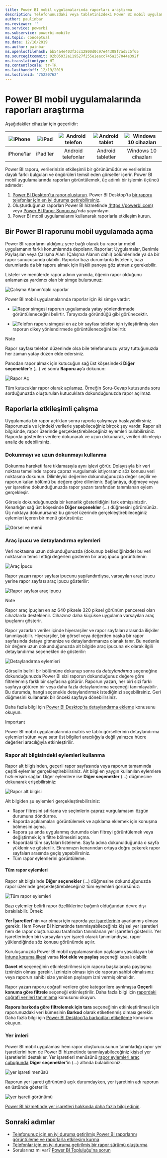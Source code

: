```yaml
---
title: Power BI mobil uygulamalarında raporları araştırma
description: Telefonunuzdaki veya tabletinizdeki Power BI mobil uygulamalarında bulunan raporları görüntüleme ve bu raporlarla etkileşim kurma hakkında bilgi edinin. Power BI hizmetinde veya Power BI Desktop'ta oluşturduğunuz raporlarla daha sonra mobil uygulamalarda etkileşimli çalışırsınız.
author: paulinbar
ms.reviewer: ''
ms.service: powerbi
ms.subservice: powerbi-mobile
ms.topic: conceptual
ms.date: 12/16/2019
ms.author: painbar
ms.openlocfilehash: bb54a4e403f2cc12800d0c97e44308f7ad5c5f65
ms.sourcegitcommit: 02b05932a119527f255e1eacc745a257044e392f
ms.translationtype: HT
ms.contentlocale: tr-TR
ms.lasthandoff: 12/19/2019
ms.locfileid: "75220762"
---
```

# <a name="explore-reports-in-the-power-bi-mobile-apps"></a>Power BI mobil uygulamalarında raporları araştırma
Aşağıdakiler cihazlar için geçerlidir:

| ![iPhone](././media/mobile-reports-in-the-mobile-apps/ios-logo-40-px.png) | ![iPad](././media/mobile-reports-in-the-mobile-apps/ios-logo-40-px.png) | ![Android telefon](././media/mobile-reports-in-the-mobile-apps/android-logo-40-px.png) | ![Android tablet](././media/mobile-reports-in-the-mobile-apps/android-logo-40-px.png) | ![Windows 10 cihazları](./media/mobile-reports-in-the-mobile-apps/win-10-logo-40-px.png) |
|:---: |:---: |:---: |:---: |:---: |
| iPhone'lar |iPad'ler |Android telefonlar |Android tabletler |Windows 10 cihazları |

Power BI raporu, verilerinizin etkileşimli bir görünümüdür ve verilerinize dayalı farklı bulguları ve öngörüleri temsil eden görseller içerir. Power BI mobil uygulamalarında raporları görüntülemek, üç adımlı bir işlemin üçüncü adımıdır:

1. [Power BI Desktop'ta rapor oluşturun](../../desktop-report-view.md). Power BI Desktop'ta [bir raporu telefonlar için en iyi duruma getirebilirsiniz](mobile-apps-view-phone-report.md).
2. Oluşturduğunuz raporları Power BI hizmetinde [(https://powerbi.com)](https://powerbi.com) veya [Power BI Rapor Sunucusu](../../report-server/get-started.md)'nda yayımlayın.  
3. Power BI mobil uygulamalarını kullanarak raporlarla etkileşim kurun.

## <a name="open-a-power-bi-report-in-the-mobile-app"></a>Bir Power BI raporunu mobil uygulamada açma
Power BI raporlarını aldığınız yere bağlı olarak bu raporlar mobil uygulamanın farklı konumlarında depolanır. Raporlar; Uygulamalar, Benimle Paylaşılan veya Çalışma Alanı (Çalışma Alanım dahil) bölümlerinde ya da bir rapor sunucusunda olabilir. Raporlar bazı durumlarda listelenir, bazı durumlarda da bir raporu almak için ilişkili panoya göz atmanız gerekebilir.

Listeler ve menülerde rapor adının yanında, öğenin rapor olduğunu anlamanıza yardımcı olan bir simge bulursunuz:

![Çalışma Alanım'daki raporlar](./media/mobile-reports-in-the-mobile-apps/reports-my-workspace.png)

Power BI mobil uygulamalarında raporlar için iki simge vardır:

* ![Rapor simgesi](./media/mobile-reports-in-the-mobile-apps/report-default-icon.png) raporun uygulamada yatay yönlendirmede görüntüleneceğini belirtir. Tarayıcıda göründüğü gibi görünecektir.

* ![Telefon raporu simgesi](./media/mobile-reports-in-the-mobile-apps/report-phone-icon.png) en az bir sayfası telefon için iyileştirilmiş olan raporun dikey yönlendirmede görüntüleneceğini belirtir.

> [!NOTE]
> Rapor sayfası telefon düzeninde olsa bile telefonunuzu yatay tuttuğunuzda her zaman yatay düzen elde edersiniz.

Panodan rapor almak için kutucuğun sağ üst köşesindeki **Diğer seçenekler**’e (...) ve sonra **Raporu aç**’a dokunun:
  
  ![Rapor Aç](./media/mobile-reports-in-the-mobile-apps/power-bi-android-open-report-tile.png)
  
  Tüm kutucuklar rapor olarak açılamaz. Örneğin Soru-Cevap kutusunda soru sorduğunuzda oluşturulan kutucuklara dokunduğunuzda rapor açılmaz.
  
## <a name="interact-with-reports"></a>Raporlarla etkileşimli çalışma
Uygulamada bir rapor açtıktan sonra raporla çalışmaya başlayabilirsiniz. Raporunuzla ve içindeki verilerle yapabileceğiniz birçok şey vardır. Rapor alt bilgisinde, rapor üzerinde gerçekleştirebileceğiniz eylemleri bulabilirsiniz. Raporda gösterilen verilere dokunarak ve uzun dokunarak, verileri dilimleyip analiz de edebilirsiniz.

### <a name="using-tap-and-long-tap"></a>Dokunmayı ve uzun dokunmayı kullanma
Dokunma hareketi fare tıklamasıyla aynı işlevi görür. Dolayısıyla bir veri noktası temelinde raporu çapraz vurgulamak istiyorsanız söz konusu veri noktasına dokunun.
Dilimleyici değerine dokunduğunuzda değer seçilir ve raporun kalan bölümü bu değere göre dilimlenir.
Bağlantıya, düğmeye veya yer işaretine dokunduğunuzda rapor yazarı tarafından tanımlanan eylem gerçekleşir.

Görsele dokunduğunuzda bir kenarlık gösterildiğini fark etmişsinizdir. Kenarlığın sağ üst köşesinde **Diğer seçenekler** (...) düğmesini görürsünüz. Üç noktaya dokunursanız bu görsel üzerinde gerçekleştirebileceğiniz eylemleri içeren bir menü görürsünüz:

![Görsel ve menü](./media/mobile-reports-in-the-mobile-apps/report-visual-menu.png)

### <a name="tooltip-and-drill-actions"></a>Araç ipucu ve detaylandırma eylemleri

Veri noktasına uzun dokunduğunuzda (dokunup beklediğinizde) bu veri noktasının temsil ettiği değerleri gösteren bir araç ipucu görüntülenir:

![Araç İpucu](./media/mobile-reports-in-the-mobile-apps/report-tooltip.png)

Rapor yazarı rapor sayfası ipucunu yapılandırdıysa, varsayılan araç ipucu yerine rapor sayfası araç ipucu gösterilir:

![Rapor sayfası araç ipucu](./media/mobile-reports-in-the-mobile-apps/report-page-tooltip.png)

> [!NOTE]
> Rapor araç ipuçları en az 640 piksele 320 piksel görünüm penceresi olan cihazlarda desteklenir. Cihazınız daha küçükse uygulama varsayılan araç ipuçlarını gösterir.

Rapor yazarları veriler içinde hiyerarşiler ve rapor sayfaları arasında ilişkiler tanımlayabilir. Hiyerarşiler, bir görsel veya değerden başka bir rapor sayfasında detaya gitmenize ve detaylandırmanıza olanak tanır. Bu nedenle bir değere uzun dokunduğunuzda alt bilgide araç ipucuna ek olarak ilgili detaylandırma seçenekleri de gösterilir:

![Detaylandırma eylemleri](./media/mobile-reports-in-the-mobile-apps/report-drill-actions.png)


Görselin belirli bir bölümüne dokunup sonra da *detaylandırma* seçeneğine dokunduğunuzda Power BI sizi raporun dokunduğunuz değere göre filtrelenmiş farklı bir sayfasına götürür. Raporun yazarı, her biri sizi farklı sayfaya götüren bir veya daha fazla detaylandırma seçeneği tanımlayabilir. Bu durumda, hangi seçenekle detaylandırmak istediğinizi seçebilirsiniz. Geri düğmesini kullanarak bir önceki sayfaya dönebilirsiniz.


Daha fazla bilgi için [Power BI Desktop’ta detaylandırma ekleme](../../desktop-drillthrough.md) konusunu okuyun.
   
   > [!IMPORTANT]
   > Power BI mobil uygulamalarında matris ve tablo görsellerinin detaylandırma eylemleri sütun veya satır üst bilgileri aracılığıyla değil yalnızca hücre değerleri aracılığıyla etkinleştirilir.
   
   
   
### <a name="using-the-actions-in-the-report-footer"></a>Rapor alt bilgisindeki eylemleri kullanma
Rapor alt bilgisinden, geçerli rapor sayfasında veya raporun tamamında çeşitli eylemler gerçekleştirebilirsiniz. Alt bilgi en yaygın kullanılan eylemlere hızlı erişim sağlar. Diğer eylemlere ise **Diğer seçenekler** (...) düğmesine dokunarak erişebilirsiniz:

![Rapor alt bilgisi](./media/mobile-reports-in-the-mobile-apps/report-footer.png)

Alt bilgiden şu eylemleri gerçekleştirebilirsiniz:
* Rapor filtresini sıfırlama ve seçimlerin çapraz vurgulamasını özgün durumuna döndürme.
* Raporda açıklamaları görüntülemek ve açıklama eklemek için konuşma bölmesini açma.
* Rapora şu anda uygulanmış durumda olan filtreyi görüntülemek veya değiştirmek için filtre bölmesini açma.
* Rapordaki tüm sayfaları listeleme. Sayfa adına dokunulduğunda o sayfa yüklenir ve gösterilir.
Ekranınızın kenarından ortaya doğru çekerek rapor sayfaları arasında geçiş yapabilirsiniz.
* Tüm rapor eylemlerini görüntüleme.

#### <a name="all-report-actions"></a>Tüm rapor eylemleri
Rapor alt bilgisinde **Diğer seçenekler** (...) düğmesine dokunduğunuzda rapor üzerinde gerçekleştirebileceğiniz tüm eylemleri görürsünüz:


![Tüm rapor eylemleri](./media/mobile-reports-in-the-mobile-apps/power-bi-mobile-report-all-actions.png)

Bazı eylemler belirli rapor özelliklerine bağımlı olduğundan devre dışı bırakılabilir.
Örnek:

**Yer İşaretleri**'nin var olması için raporda [yer işaretlerinin](mobile-reports-in-the-mobile-apps.md#bookmarks) ayarlanmış olması gerekir. Hem Power BI hizmetinde tanımlayabileceğiniz kişisel yer işaretleri hem de rapor oluşturucusu tarafından tanımlanan yer işaretleri gösterilir. Yer işaretlerinden biri varsayılan yer işareti olarak tanımlandıysa, rapor yüklendiğinde söz konusu görünümde açılır.

Kuruluşunuzda Power BI mobil uygulamasından paylaşımı yasaklayan bir [Intune koruma ilkesi](https://docs.microsoft.com/intune/app-protection-policies) varsa **Not ekle ve paylaş** seçeneği kapalı olabilir.

**Davet et** seçeneğinin etkinleştirilmesi için raporu başkalarıyla paylaşma izninizin olması gerekir. İzninizin olması için de raporun sahibi olmalısınız veya raporun sahibi size yeniden paylaşım izni vermiş olmalıdır.

Rapor yazarı raporu coğrafi verilere göre kategorilere ayrılmışsa **Geçerli konuma göre filtrele** seçeneği etkinleştirilir. Daha fazla bilgi için [rapordaki coğrafi verileri tanımlama](https://docs.microsoft.com/power-bi/desktop-mobile-geofiltering) konusunu okuyun.

**Raporu barkoda göre filtrelemek için tara** seçeneğinin etkinleştirilmesi için raporunuzdaki veri kümesinin **Barkod** olarak etiketlenmiş olması gerekir. Daha fazla bilgi için [Power BI Desktop'ta barkodları etiketleme](https://docs.microsoft.com/power-bi/desktop-mobile-barcodes) konusunu okuyun.

### <a name="bookmarks"></a>Yer imleri

Power BI mobil uygulaması hem rapor oluşturucusunun tanımladığı rapor yer işaretlerini hem de Power BI hizmetinde tanımlayabileceğiniz kişisel yer işaretlerini destekler. Yer işaretleri menüsünü [rapor eylemleri araç çubuğunda](mobile-reports-in-the-mobile-apps.md#all-report-actions) **Diğer seçenekler**'in (...) altında bulabilirsiniz.

![yer işareti menüsü](./media/mobile-reports-in-the-mobile-apps/power-bi-mobile-report-bookmark-menu.png)

Raporun yer işareti görünümü açık durumdayken, yer işaretinin adı raporun en üstünde gösterilir.

![yer işareti görünümü](./media/mobile-reports-in-the-mobile-apps/power-bi-mobile-report-bookmark-title.png)

[Power BI hizmetinde yer işaretleri hakkında daha fazla bilgi edinin](https://docs.microsoft.com/power-bi/consumer/end-user-bookmarks).

## <a name="next-steps"></a>Sonraki adımlar
* [Telefonunuz için en iyi duruma getirilmiş Power BI raporlarını görüntüleme ve raporlarla etkileşim kurma](mobile-apps-view-phone-report.md)
* [Telefonlar için en iyi duruma getirilmiş bir rapor sürümü oluşturma](../../desktop-create-phone-report.md)
* Sorularınız mı var? [Power BI Topluluğu'na sorun](https://community.powerbi.com/)

